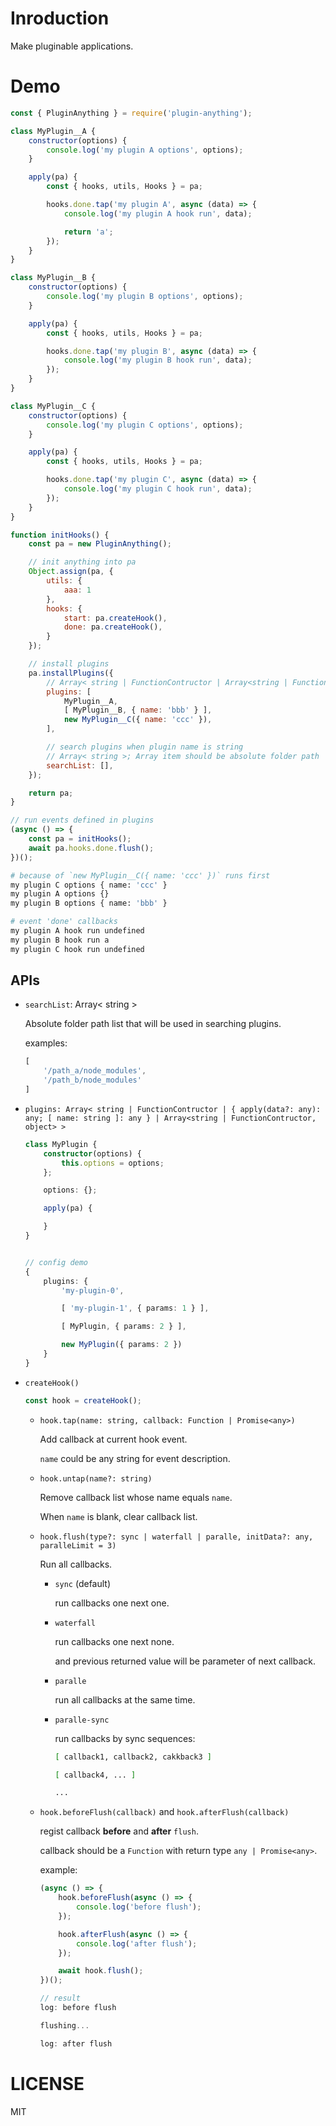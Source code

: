 # Inroduction

Make pluginable applications.

# Demo

```js
const { PluginAnything } = require('plugin-anything');

class MyPlugin__A {
    constructor(options) {
        console.log('my plugin A options', options);
    }

    apply(pa) {
        const { hooks, utils, Hooks } = pa;

        hooks.done.tap('my plugin A', async (data) => {
            console.log('my plugin A hook run', data);

            return 'a';
        });
    }
}

class MyPlugin__B {
    constructor(options) {
        console.log('my plugin B options', options);
    }

    apply(pa) {
        const { hooks, utils, Hooks } = pa;

        hooks.done.tap('my plugin B', async (data) => {
            console.log('my plugin B hook run', data);
        });
    }
}

class MyPlugin__C {
    constructor(options) {
        console.log('my plugin C options', options);
    }

    apply(pa) {
        const { hooks, utils, Hooks } = pa;

        hooks.done.tap('my plugin C', async (data) => {
            console.log('my plugin C hook run', data);
        });
    }
}

function initHooks() {
    const pa = new PluginAnything();

    // init anything into pa
    Object.assign(pa, {
        utils: {
            aaa: 1
        },
        hooks: {
            start: pa.createHook(),
            done: pa.createHook(),
        }
    });

    // install plugins
    pa.installPlugins({
        // Array< string | FunctionContructor | Array<string | FunctionContructor, object> >
        plugins: [
            MyPlugin__A,
            [ MyPlugin__B, { name: 'bbb' } ],
            new MyPlugin__C({ name: 'ccc' }),
        ],

        // search plugins when plugin name is string
        // Array< string >; Array item should be absolute folder path
        searchList: [],
    });

    return pa;
}

// run events defined in plugins
(async () => {
    const pa = initHooks();
    await pa.hooks.done.flush();
})();
```

```bash
# because of `new MyPlugin__C({ name: 'ccc' })` runs first
my plugin C options { name: 'ccc' }
my plugin A options {}
my plugin B options { name: 'bbb' }

# event 'done' callbacks
my plugin A hook run undefined
my plugin B hook run a
my plugin C hook run undefined
```

## APIs

+   `searchList`: Array< string >

    Absolute folder path list that will be used in searching plugins.

    examples:

    ```js
    [
        '/path_a/node_modules',
        '/path_b/node_modules'
    ]
    ```

+   `plugins: Array< string | FunctionContructor | { apply(data?: any): any; [ name: string ]: any } | Array<string | FunctionContructor, object> >`

    ```ts
    class MyPlugin {
        constructor(options) {
            this.options = options;
        };

        options: {};

        apply(pa) {

        }
    }


    // config demo
    {
        plugins: {
            'my-plugin-0',

            [ 'my-plugin-1', { params: 1 } ],

            [ MyPlugin, { params: 2 } ],

            new MyPlugin({ params: 2 })
        }
    }
    ```

+   `createHook()`

    ```ts
    const hook = createHook();
    ```

    +   `hook.tap(name: string, callback: Function | Promise<any>)`

        Add callback at current hook event.

        `name` could be any string for event description.

    +   `hook.untap(name?: string)`

        Remove callback list whose name equals `name`.

        When `name` is blank, clear callback list.

    +   `hook.flush(type?: sync | waterfall | paralle, initData?: any, paralleLimit = 3)`

        Run all callbacks.

        +   `sync` (default)

            run callbacks one next one.

        +   `waterfall`

            run callbacks one next none.

            and previous returned value will be parameter of next callback.

        +   `paralle`

            run all callbacks at the same time.

        +   `paralle-sync`

            run callbacks by sync sequences:

            ```sh
            [ callback1, callback2, cakkback3 ]

            [ callback4, ... ]

            ...
            ```

    +   `hook.beforeFlush(callback)` and `hook.afterFlush(callback)`

        regist callback **before** and **after** `flush`.

        callback should be a `Function` with return type `any | Promise<any>`.

        example:

        ```js
        (async () => {
            hook.beforeFlush(async () => {
                console.log('before flush');
            });

            hook.afterFlush(async () => {
                console.log('after flush');
            });

            await hook.flush();
        })();

        // result
        log: before flush

        flushing...

        log: after flush
        ```

# LICENSE

MIT